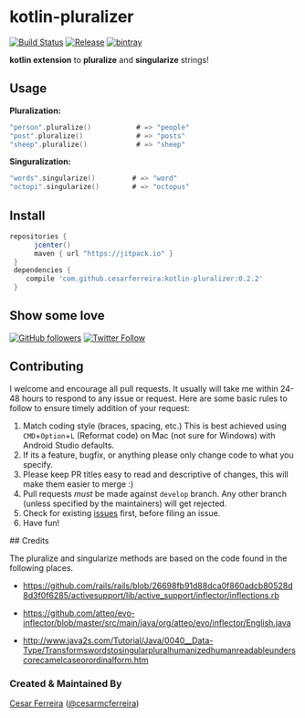 # kotlin-pluralizer
[![Build Status](https://travis-ci.org/cesarferreira/kotlin-pluralizer.svg?branch=master)](https://travis-ci.org/cesarferreira/kotlin-pluralizer) [![Release](https://jitpack.io/v/cesarferreira/kotlin-pluralizer.svg)](https://jitpack.io/#cesarferreira/kkotlin-pluralizer)  [ ![bintray](https://api.bintray.com/packages/cesarferreira/maven/kotlin-pluralizer/images/download.svg) ](https://bintray.com/cesarferreira/maven/kotlin-pluralizer/_latestVersion)


**kotlin extension** to **pluralize** and **singularize** strings!

## Usage

**Pluralization:**

```kotlin
"person".pluralize()           # => "people"
"post".pluralize()             # => "posts"
"sheep".pluralize()            # => "sheep"
```

**Singuralization:**

```kotlin
"words".singularize()         # => "word"
"octopi".singularize()        # => "octopus"

```

## Install

```groovy
repositories {
      jcenter()
      maven { url "https://jitpack.io" }
 }
 dependencies {
    compile 'com.github.cesarferreira:kotlin-pluralizer:0.2.2'
 }
 ```

## Show some love
[![GitHub followers](https://img.shields.io/github/followers/cesarferreira.svg?style=social&label=Follow)](https://github.com/cesarferreira/kotlin-pluralizer)   [![Twitter Follow](https://img.shields.io/twitter/follow/cesarmcferreira.svg?style=social)](https://twitter.com/cesarmcferreira)

## Contributing

I welcome and encourage all pull requests. It usually will take me within 24-48 hours to respond to any issue or request. Here are some basic rules to follow to ensure timely addition of your request:
  1. Match coding style (braces, spacing, etc.) This is best achieved using `CMD`+`Option`+`L` (Reformat code) on Mac (not sure for Windows) with Android Studio defaults.
  2. If its a feature, bugfix, or anything please only change code to what you specify.
  3. Please keep PR titles easy to read and descriptive of changes, this will make them easier to merge :)
  4. Pull requests _must_ be made against `develop` branch. Any other branch (unless specified by the maintainers) will get rejected.
  5. Check for existing [issues](https://github.com/cesarferreira/kotkotlin-pluralizer/issues) first, before filing an issue.  
  6. Have fun!


  ## Credits

  The pluralize and singularize methods are based on the code found in the following places.

  - https://github.com/rails/rails/blob/26698fb91d88dca0f860adcb80528d8d3f0f6285/activesupport/lib/active_support/inflector/inflections.rb

  - https://github.com/atteo/evo-inflector/blob/master/src/main/java/org/atteo/evo/inflector/English.java
  - http://www.java2s.com/Tutorial/Java/0040__Data-Type/Transformswordstosingularpluralhumanizedhumanreadableunderscorecamelcaseorordinalform.htm


### Created & Maintained By
[Cesar Ferreira](https://github.com/cesarferreira) ([@cesarmcferreira](https://www.twitter.com/cesarmcferreira))
